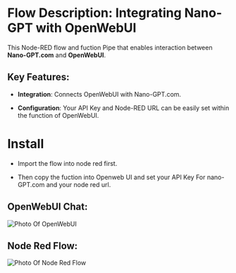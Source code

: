 # Flow Description: Integrating Nano-GPT with OpenWebUI

This Node-RED flow and fuction Pipe that enables interaction between **Nano-GPT.com** and **OpenWebUI**.

## Key Features:

- **Integration**: Connects OpenWebUI with Nano-GPT.com.
  
- **Configuration**: Your API Key and Node-RED URL can be easily set within the function of OpenWebUI.

# Install

- Import the flow into node red first.

- Then copy the fuction into Openweb UI and set your API Key For nano-GPT.com and your node red url.
  
## OpenWebUI Chat:

![Photo Of OpenWebUI](https://raw.githubusercontent.com/Orciotrox/NodeRed-Nano-GPT.com-OpenWebUI/main/OpenWebui-NodeRed-NanoGPT.png)

## Node Red Flow:

![Photo Of Node Red Flow](https://raw.githubusercontent.com/Orciotrox/NodeRed-Nano-GPT.com-OpenWebUI/main/OpenWebui-NodeRed-NanoGPT-Flow.png)
